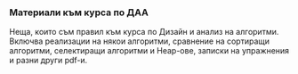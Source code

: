 ### Материали към курса по ДАА

Неща, които съм правил към курса по Дизайн и анализ на алгоритми.
Включва реализации на някои алгоритми, сравнение на сортиращи алгоритми, селектиращи алгоритми и Heap-ове,
записки на упражнения и разни други pdf-и.